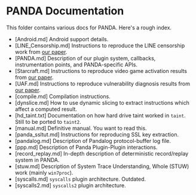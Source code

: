# PANDA Documentation

This folder contains various docs for PANDA. Here's a rough index.

* [Android.md] Android support details.
* [LINE\_Censorship.md] Instructions to reproduce the LINE censorship work from
  [our paper](http://delivery.acm.org/10.1145/2850000/2843867/a4-dolangavitt.pdf).
* [PANDA.md] Description of our plugin system, callbacks, instrumentation
  points, and PANDA-specific APIs.
* [Starcraft.md] Instructions to reproduce video game activation results from
  [our paper](http://delivery.acm.org/10.1145/2850000/2843867/a4-dolangavitt.pdf).
* [UAF.md] Instructions to reproduce vulnerability diagnosis results from
  [our paper](http://delivery.acm.org/10.1145/2850000/2843867/a4-dolangavitt.pdf).
* [compile.md] Compilation instructions.
* [dynslice.md] How to use dynamic slicing to extract instructions which affect
  a computed result.
* [hd\_taint.txt] Documentation on how hard drive taint worked in `taint`. Still
  to be ported to `taint2`.
* [manual.md] Definitive manual. You want to read this.
* [panda\_ssltut.md] Instructions for reproducing SSL key extraction.
* [pandalog.md] Description of Pandalog protocol-buffer log file.
* [ppp.md] Description of Panda Plugin-Plugin interactions.
* [record\_replay.md] In-depth description of deterministic record/replay system
  in PANDA.
* [stuw.md] Description of System Trace Understanding, Whole (STUW) work (mainly
  `win7proc`).
* [syscalls.md] `syscalls` plugin architecture. Outdated.
* [syscalls2.md] `syscalls2` plugin architecture.
 
